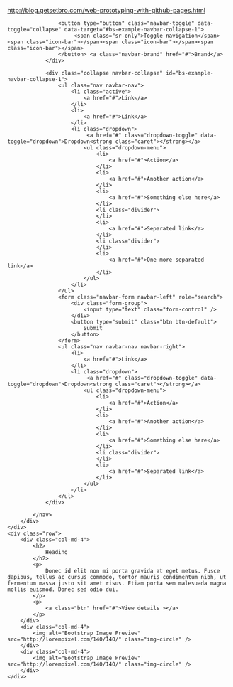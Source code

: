 http://blog.getsetbro.com/web-prototyping-with-github-pages.html

<div class="container-fluid">
	<div class="row">
		<div class="col-md-12">
			<nav class="navbar navbar-default" role="navigation">
				<div class="navbar-header">
					 
					<button type="button" class="navbar-toggle" data-toggle="collapse" data-target="#bs-example-navbar-collapse-1">
						 <span class="sr-only">Toggle navigation</span><span class="icon-bar"></span><span class="icon-bar"></span><span class="icon-bar"></span>
					</button> <a class="navbar-brand" href="#">Brand</a>
				</div>
				
				<div class="collapse navbar-collapse" id="bs-example-navbar-collapse-1">
					<ul class="nav navbar-nav">
						<li class="active">
							<a href="#">Link</a>
						</li>
						<li>
							<a href="#">Link</a>
						</li>
						<li class="dropdown">
							 <a href="#" class="dropdown-toggle" data-toggle="dropdown">Dropdown<strong class="caret"></strong></a>
							<ul class="dropdown-menu">
								<li>
									<a href="#">Action</a>
								</li>
								<li>
									<a href="#">Another action</a>
								</li>
								<li>
									<a href="#">Something else here</a>
								</li>
								<li class="divider">
								</li>
								<li>
									<a href="#">Separated link</a>
								</li>
								<li class="divider">
								</li>
								<li>
									<a href="#">One more separated link</a>
								</li>
							</ul>
						</li>
					</ul>
					<form class="navbar-form navbar-left" role="search">
						<div class="form-group">
							<input type="text" class="form-control" />
						</div> 
						<button type="submit" class="btn btn-default">
							Submit
						</button>
					</form>
					<ul class="nav navbar-nav navbar-right">
						<li>
							<a href="#">Link</a>
						</li>
						<li class="dropdown">
							 <a href="#" class="dropdown-toggle" data-toggle="dropdown">Dropdown<strong class="caret"></strong></a>
							<ul class="dropdown-menu">
								<li>
									<a href="#">Action</a>
								</li>
								<li>
									<a href="#">Another action</a>
								</li>
								<li>
									<a href="#">Something else here</a>
								</li>
								<li class="divider">
								</li>
								<li>
									<a href="#">Separated link</a>
								</li>
							</ul>
						</li>
					</ul>
				</div>
				
			</nav>
		</div>
	</div>
	<div class="row">
		<div class="col-md-4">
			<h2>
				Heading
			</h2>
			<p>
				Donec id elit non mi porta gravida at eget metus. Fusce dapibus, tellus ac cursus commodo, tortor mauris condimentum nibh, ut fermentum massa justo sit amet risus. Etiam porta sem malesuada magna mollis euismod. Donec sed odio dui.
			</p>
			<p>
				<a class="btn" href="#">View details »</a>
			</p>
		</div>
		<div class="col-md-4">
			<img alt="Bootstrap Image Preview" src="http://lorempixel.com/140/140/" class="img-circle" />
		</div>
		<div class="col-md-4">
			<img alt="Bootstrap Image Preview" src="http://lorempixel.com/140/140/" class="img-circle" />
		</div>
	</div>
</div>
